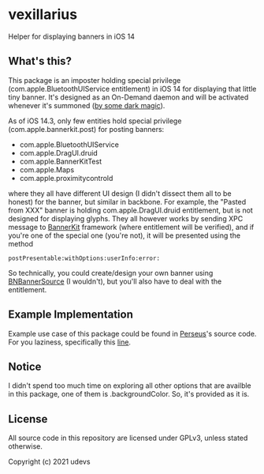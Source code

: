# vexillarius
 Helper for displaying banners in iOS 14

## What's this?
This package is an imposter holding special privilege (com.apple.BluetoothUIService entitlement) in iOS 14 for displaying that little tiny banner. It's designed as an On-Demand daemon and will be activated whenever it's summoned ([by some dark magic](https://github.com/udevsharold/perseus/blob/b2fae5375fd04694e3261f5da43458a4006b891e/Perseus.xm#L79)).

As of iOS 14.3, only few entities hold special privilege (com.apple.bannerkit.post) for posting banners:
- com.apple.BluetoothUIService
- com.apple.DragUI.druid
- com.apple.BannerKitTest
- com.apple.Maps
- com.apple.proximitycontrold

where they all have different UI design (I didn't dissect them all to be honest) for the banner, but similar in backbone. For example, the "Pasted from XXX" banner is holding com.apple.DragUI.druid entitlement, but is not designed for displaying glyphs.
They all however works by sending XPC message to 
[BannerKit](https://github.com/udevsharold/iOS-14.3-Headers/tree/acfaa34b5a3bdf288ae972ee72b47ebcbbd45f89/System/Library/PrivateFrameworks/BannerKit.framework) framework (where entitlement will be verified), and if you're one of the special one (you're not), it will be presented using the method

```
postPresentable:withOptions:userInfo:error:
```
So technically, you could create/design your own banner using 
[BNBannerSource](https://github.com/udevsharold/iOS-14.3-Headers/blob/acfaa34b5a3bdf288ae972ee72b47ebcbbd45f89/System/Library/PrivateFrameworks/BannerKit.framework/BNBannerSource.h) (I wouldn't), but you'll also have to deal with the entitlement.

## Example Implementation
Example use case of this package could be found in 
[Perseus](https://github.com/udevsharold/perseus)'s source code. For you laziness, specifically this 
[line](https://github.com/udevsharold/perseus/blob/b2fae5375fd04694e3261f5da43458a4006b891e/Perseus.xm#L79).

## Notice
I didn't spend too much time on exploring all other options that are availble in this package, one of them is .backgroundColor. So, it's provided as it is.

## License
All source code in this repository are licensed under GPLv3, unless stated otherwise.

Copyright (c) 2021 udevs